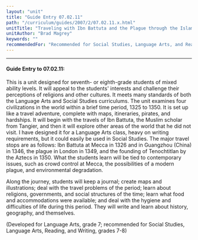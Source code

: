 ```yaml
---
layout: "unit"
title: "Guide Entry 07.02.11"
path: "/curriculum/guides/2007/2/07.02.11.x.html"
unitTitle: "Traveling with Ibn Battuta and the Plague through the Islamic World, China, Europe, and Mexico, 1325-1350"
unitAuthor: "Brad Magrey"
keywords: ""
recommendedFor: "Recommended for Social Studies, Language Arts, and Reading/Writing, grades 7-8."
---
```

<body>
<hr/>
<h4>
Guide Entry to 07.02.11:
</h4>
<p>
This is a unit designed for seventh- or eighth-grade students of mixed ability levels. It will appeal to the students' interests and challenge their perceptions of religions and other cultures. It meets many standards of both the Language Arts and Social Studies curriculums. The unit examines four civilizations in the world within a brief time period, 1325 to 1350. It is set up like a travel adventure, complete with maps, itineraries, pirates, and hardships. It will begin with the travels of Ibn Battuta, the Muslim scholar from Tangier, and then it will explore other areas of the world that he did not visit. I have designed it for a Language Arts class, heavy on writing requirements, but it could easily be used in Social Studies. The major travel stops are as follows: Ibn Battuta at Mecca in 1326 and in Guangzhou (China) in 1346, the plague in London in 1349, and the founding of Tenochtitlan by the Aztecs in 1350. What the students learn will be tied to contemporary issues, such as crowd control at Mecca, the possibilities of a modern plague, and environmental degradation.
</p>
<p>
Along the journey, students will keep a journal; create maps and illustrations; deal with the travel problems of the period; learn about religions, governments, and social structures of the time; learn what food and accommodations were available; and deal with the hygiene and difficulties of life during this period. They will write and learn about history, geography, and themselves.
</p>
<p>
(Developed for Language Arts, grade 7; recommended for Social Studies, Language Arts, Reading, and Writing, grades 7-8)
</p>
</body>
